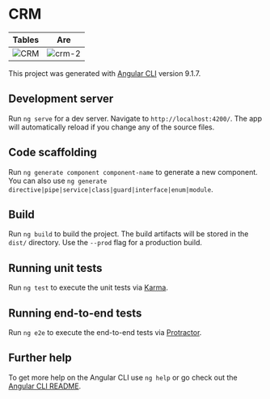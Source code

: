 # CRM


| Tables        | Are           | 
| ------------- |:-------------:|
| ![CRM](https://user-images.githubusercontent.com/79071391/139135258-2330eebd-be35-4e74-a3cd-13a77c3930b5.PNG)      |![crm-2](https://user-images.githubusercontent.com/79071391/139136681-b3f6693b-bd6a-47a5-be82-5df90e577a5c.PNG) |








This project was generated with [Angular CLI](https://github.com/angular/angular-cli) version 9.1.7.

## Development server

Run `ng serve` for a dev server. Navigate to `http://localhost:4200/`. The app will automatically reload if you change any of the source files.

## Code scaffolding

Run `ng generate component component-name` to generate a new component. You can also use `ng generate directive|pipe|service|class|guard|interface|enum|module`.

## Build

Run `ng build` to build the project. The build artifacts will be stored in the `dist/` directory. Use the `--prod` flag for a production build.

## Running unit tests

Run `ng test` to execute the unit tests via [Karma](https://karma-runner.github.io).

## Running end-to-end tests

Run `ng e2e` to execute the end-to-end tests via [Protractor](http://www.protractortest.org/).

## Further help

To get more help on the Angular CLI use `ng help` or go check out the [Angular CLI README](https://github.com/angular/angular-cli/blob/master/README.md).
